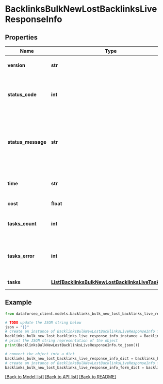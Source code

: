 # BacklinksBulkNewLostBacklinksLiveResponseInfo


## Properties

Name | Type | Description | Notes
------------ | ------------- | ------------- | -------------
**version** | **str** | the current version of the API | [optional] 
**status_code** | **int** | general status code you can find the full list of the response codes here | [optional] 
**status_message** | **str** | general informational message you can find the full list of general informational messages here | [optional] 
**time** | **str** | total execution time, seconds | [optional] 
**cost** | **float** | total tasks cost, USD | [optional] 
**tasks_count** | **int** | the number of tasks in the tasks array | [optional] 
**tasks_error** | **int** | the number of tasks in the tasks array returned with an error | [optional] 
**tasks** | [**List[BacklinksBulkNewLostBacklinksLiveTaskInfo]**](BacklinksBulkNewLostBacklinksLiveTaskInfo.md) | array of tasks | [optional] 

## Example

```python
from dataforseo_client.models.backlinks_bulk_new_lost_backlinks_live_response_info import BacklinksBulkNewLostBacklinksLiveResponseInfo

# TODO update the JSON string below
json = "{}"
# create an instance of BacklinksBulkNewLostBacklinksLiveResponseInfo from a JSON string
backlinks_bulk_new_lost_backlinks_live_response_info_instance = BacklinksBulkNewLostBacklinksLiveResponseInfo.from_json(json)
# print the JSON string representation of the object
print(BacklinksBulkNewLostBacklinksLiveResponseInfo.to_json())

# convert the object into a dict
backlinks_bulk_new_lost_backlinks_live_response_info_dict = backlinks_bulk_new_lost_backlinks_live_response_info_instance.to_dict()
# create an instance of BacklinksBulkNewLostBacklinksLiveResponseInfo from a dict
backlinks_bulk_new_lost_backlinks_live_response_info_form_dict = backlinks_bulk_new_lost_backlinks_live_response_info.from_dict(backlinks_bulk_new_lost_backlinks_live_response_info_dict)
```
[[Back to Model list]](../README.md#documentation-for-models) [[Back to API list]](../README.md#documentation-for-api-endpoints) [[Back to README]](../README.md)


